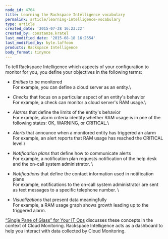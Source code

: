 ```yaml
---
node_id: 4764
title: Learning the Rackspace Intelligence vocabulary
permalink: article/learning-intelligence-vocabulary
type: article
created_date: '2015-07-28 16:23:22'
created_by: constanze.kratel
last_modified_date: '2015-08-18 16:2554'
last_modified_by: kyle.laffoon
products: Rackspace Intelligence
body_format: tinymce
---
```


To tell Rackspace Intelligence which aspects of your configuration to
monitor for you, you define your objectives in the following terms:

-   *Entities* to be monitored\
     For example, you can define a cloud server as an entity.\
      
-   *Checks* that focus on a particular aspect of an entity's behavior\
     For example, a check can monitor a cloud server's RAM usage.\
      
-   *Alarms* that define the limits of the entity's behavior\
     For example, alarm criteria identify whether RAM usage is in one of
    the following states: OK, WARNING, or CRITICAL.\
      
-   *Alerts* that announce when a monitored entity has triggered an
    alarm\
     For example, an alert reports that RAM usage has reached the
    CRITICAL level.\
      
-   *Notification plans* that define how to communicate alerts\
     For example, a notification plan requests notification of the help
    desk and the on-call system administrator. \
      
-   *Notifications* that define the contact information used in
    notification plans\
     For example, notifications to the on-call system administrator are
    sent as text messages to a specific telephone number. \
      
-   *Visualizations* that present data meaningfully\
     For example, a RAM usage graph shows growth leading up to the
    triggered alarm.

[&ldquo;Single Pane of Glass&rdquo; for Your IT
Ops](http://www.rackspace.com/blog/cloud-monitoring/) discusses these
concepts in the context of Cloud Monitoring. Rackspace Intelligence acts
as a dashboard to help you interact with data collected by Cloud
Monitoring.


